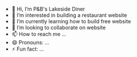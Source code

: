 - 👋 Hi, I’m P&B's Lakeside Diner
- 👀 I’m interested in building a restaurant website
- 🌱 I’m currently learning how to build free website
- 💞️ I’m looking to collaborate on website
- 📫 How to reach me ...
- 😄 Pronouns: ...
- ⚡ Fun fact: ...

<!---
pbslakesidediner/pbslakesidediner is a ✨ special ✨ repository because its `README.md` (this file) appears on your GitHub profile.
You can click the Preview link to take a look at your changes.
--->

